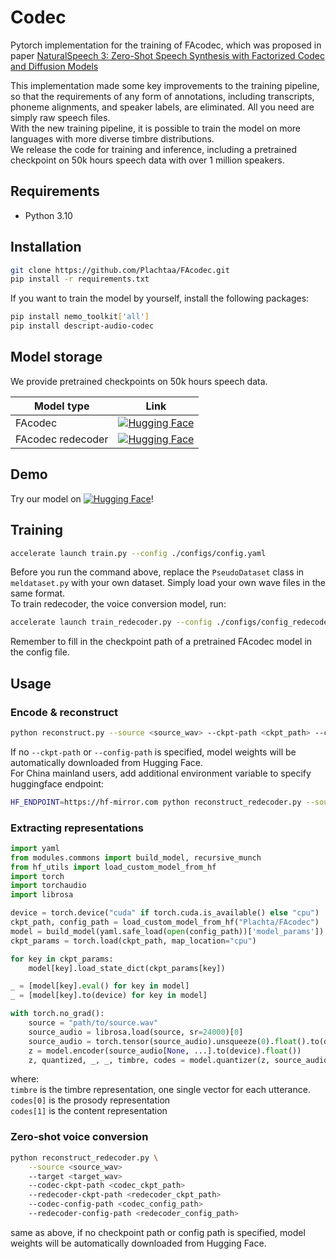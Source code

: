 # Codec

Pytorch implementation for the training of FAcodec, which was proposed in paper [NaturalSpeech 3: Zero-Shot Speech Synthesis
with Factorized Codec and Diffusion Models](https://arxiv.org/pdf/2403.03100)  

This implementation made some key improvements to the training pipeline, so that the requirements of any form of annotations, including 
transcripts, phoneme alignments, and speaker labels, are eliminated. All you need are simply raw speech files.  
With the new training pipeline, it is possible to train the model on more languages with more diverse timbre distributions.  
We release the code for training and inference, including a pretrained checkpoint on 50k hours speech data with over 1 million speakers.
## Requirements
- Python 3.10

## Installation
```bash
git clone https://github.com/Plachtaa/FAcodec.git
pip install -r requirements.txt
```
If you want to train the model by yourself, install the following packages:
```bash
pip install nemo_toolkit['all']
pip install descript-audio-codec
```

## Model storage
We provide pretrained checkpoints on 50k hours speech data.  

| Model type        | Link                                                                                                                                   |
|-------------------|----------------------------------------------------------------------------------------------------------------------------------------|
| FAcodec           | [![Hugging Face](https://img.shields.io/badge/🤗%20Hugging%20Face-FAcodec-blue)](https://huggingface.co/Plachta/FAcodec)               |
| FAcodec redecoder | [![Hugging Face](https://img.shields.io/badge/🤗%20Hugging%20Face-FAredecoder-blue)](https://huggingface.co/Plachta/FAcodec-redecoder) |

## Demo
Try our model on [![Hugging Face](https://img.shields.io/badge/🤗%20Hugging%20Face-Space-blue)](https://huggingface.co/spaces/Plachta/FAcodecV2)!

## Training
```bash
accelerate launch train.py --config ./configs/config.yaml
```
Before you run the command above, replace the `PseudoDataset` class in `meldataset.py` with your own dataset.
Simply load your own wave files in the same format.  
To train redecoder, the voice conversion model, run:
```bash
accelerate launch train_redecoder.py --config ./configs/config_redecoder.yaml
```
Remember to fill in the checkpoint path of a pretrained FAcodec model in the config file.

## Usage

### Encode & reconstruct
```bash
python reconstruct.py --source <source_wav> --ckpt-path <ckpt_path> --config-path <config_path>
```
If no `--ckpt-path` or `--config-path` is specified, model weights will be automatically downloaded from Hugging Face.  
For China mainland users, add additional environment variable to specify huggingface endpoint:
```bash
HF_ENDPOINT=https://hf-mirror.com python reconstruct_redecoder.py --source <source_wav> --target <target_wav>
```

### Extracting representations
```python
import yaml
from modules.commons import build_model, recursive_munch
from hf_utils import load_custom_model_from_hf
import torch
import torchaudio
import librosa

device = torch.device("cuda" if torch.cuda.is_available() else "cpu")
ckpt_path, config_path = load_custom_model_from_hf("Plachta/FAcodec")
model = build_model(yaml.safe_load(open(config_path))['model_params'])
ckpt_params = torch.load(ckpt_path, map_location="cpu")

for key in ckpt_params:
    model[key].load_state_dict(ckpt_params[key])

_ = [model[key].eval() for key in model]
_ = [model[key].to(device) for key in model]

with torch.no_grad():
    source = "path/to/source.wav"
    source_audio = librosa.load(source, sr=24000)[0]
    source_audio = torch.tensor(source_audio).unsqueeze(0).float().to(device)
    z = model.encoder(source_audio[None, ...].to(device).float())
    z, quantized, _, _, timbre, codes = model.quantizer(z, source_audio[None, ...].to(device).float(), return_codes=True)
```
where:  
`timbre` is the timbre representation, one single vector for each utterance.  
`codes[0]` is the prosody representation  
`codes[1]` is the content representation

### Zero-shot voice conversion
```bash
python reconstruct_redecoder.py \
    --source <source_wav> 
    --target <target_wav> 
    --codec-ckpt-path <codec_ckpt_path> 
    --redecoder-ckpt-path <redecoder_ckpt_path> 
    --codec-config-path <codec_config_path> 
    --redecoder-config-path <redecoder_config_path>
```
same as above, if no checkpoint path or config path is specified, model weights will be automatically downloaded from Hugging Face.
